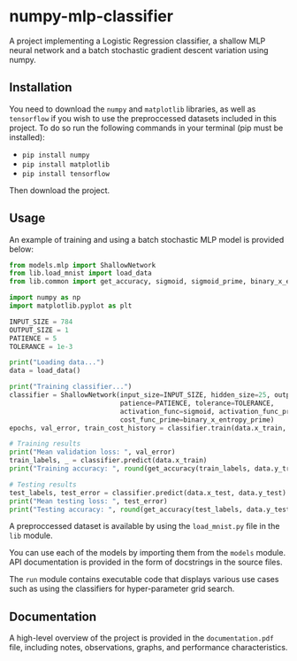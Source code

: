 # numpy-mlp-classifier

A project implementing a Logistic Regression classifier, a shallow MLP neural network and a batch stochastic gradient descent variation
using numpy. 


## Installation

You need to download the `numpy` and `matplotlib` libraries, as well as `tensorflow` if you wish to use the preproccessed datasets 
included in this project. To do so run the following commands in your terminal (pip must be installed):
- `pip install numpy`
- `pip install matplotlib`
- `pip install tensorflow`

Then download the project.


## Usage

An example of training and using a batch stochastic MLP model is provided below:

```py
from models.mlp import ShallowNetwork
from lib.load_mnist import load_data
from lib.common import get_accuracy, sigmoid, sigmoid_prime, binary_x_entropy, binary_x_entropy_prime

import numpy as np
import matplotlib.pyplot as plt

INPUT_SIZE = 784
OUTPUT_SIZE = 1
PATIENCE = 5
TOLERANCE = 1e-3

print("Loading data...")
data = load_data()

print("Training classifier...")
classifier = ShallowNetwork(input_size=INPUT_SIZE, hidden_size=25, output_size=OUTPUT_SIZE, eta=0.2,
                            patience=PATIENCE, tolerance=TOLERANCE,
                            activation_func=sigmoid, activation_func_prime=sigmoid_prime, cost_func=binary_x_entropy,
                            cost_func_prime=binary_x_entropy_prime)
epochs, val_error, train_cost_history = classifier.train(data.x_train, data.y_train, data.x_valid, data.y_valid)

# Training results
print("Mean validation loss: ", val_error)
train_labels, _ = classifier.predict(data.x_train)
print("Training accuracy: ", round(get_accuracy(train_labels, data.y_train), 3))

# Testing results
test_labels, test_error = classifier.predict(data.x_test, data.y_test)
print("Mean testing loss: ", test_error)
print("Testing accuracy: ", round(get_accuracy(test_labels, data.y_test), 3))
```

A preproccessed dataset is available by using the `load_mnist.py` file in the `lib` module.

You can use each of the models by importing them from the `models` module. API documentation is provided in the form of docstrings in the
source files. 

The `run` module contains executable code that displays various use cases such as using the classifiers for hyper-parameter grid search.

## Documentation

A high-level overview of the project is provided in the `documentation.pdf` file, including notes, observations, graphs, and performance
characteristics.
